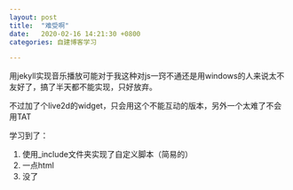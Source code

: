 ```yaml
---
layout: post
title:  "难受啊"
date:   2020-02-16 14:21:30 +0800
categories: 自建博客学习

---
```


用jekyll实现音乐播放可能对于我这种对js一窍不通还是用windows的人来说太不友好了，搞了半天都不能实现，只好放弃。

不过加了个live2d的widget，只会用这个不能互动的版本，另外一个太难了不会用TAT

学习到了：

1. 使用_include文件夹实现了自定义脚本（简易的）
2. 一点html
3. 没了
